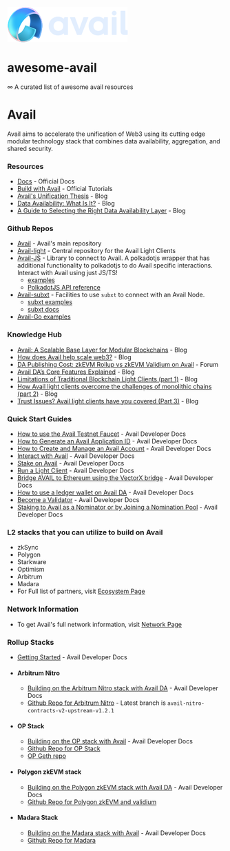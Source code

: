 ![](./avail_logo.svg)

# awesome-avail

∞ A curated list of awesome avail resources

# Avail

Avail aims to accelerate the unification of Web3 using its cutting edge modular technology stack that combines data availability, aggregation, and shared security.

### Resources

- [Docs](https://docs.availproject.org/) - Official Docs
- [Build with Avail](https://docs.availproject.org/docs/build-with-avail/overview) - Official Tutorials
- [Avail's Unification Thesis](https://docs.availproject.org/docs/build-with-avail/overview) - Blog
- [Data Availability: What Is It?](https://blog.availproject.org/data-availability-what-is-it/) - Blog
- [A Guide to Selecting the Right Data Availability Layer](https://blog.availproject.org/a-guide-to-selecting-the-right-data-availability-layer/) - Blog

### Github Repos

- [Avail](https://github.com/availproject/avail) - Avail's main repository
- [Avail-light](https://github.com/availproject/avail-light) - Central repository for the Avail Light Clients
- [Avail-JS](https://github.com/availproject/avail/tree/main/avail-js) - Library to connect to Avail. A polkadotjs wrapper that has additional functionality to polkadotjs to do Avail specific interactions. Interact with Avail using just JS/TS!
  - [examples](https://github.com/availproject/avail/tree/main/avail-js/examples)
  - [PolkadotJS API reference](https://polkadot.js.org/docs/api/start/api.rpc/)
- [Avail-subxt](https://github.com/availproject/avail/tree/main/avail-subxt) - Facilities to use `subxt` to connect with an Avail Node.
  - [subxt examples](https://github.com/availproject/avail/tree/main/e2e/src/tests)
  - [subxt docs](https://docs.substrate.io/reference/command-line-tools/subxt/)
- [Avail-Go examples](https://github.com/availproject/avail/tree/main/e2e/src/tests)

### Knowledge Hub

- [Avail: A Scalable Base Layer for Modular Blockchains](https://blog.availproject.org/avail-a-scalable-base-layer-for-modular-blockchains/) - Blog
- [How does Avail help scale web3?](https://blog.availproject.org/6-ways-avail-scales-web3-foundations-for-mass-adoption/) - Blog
- [DA Publishing Cost: zkEVM Rollup vs zkEVM Validium on Avail](https://forum.availproject.org/t/da-publishing-cost-zkevm-rollup-vs-zkevm-validium-on-avail/439/1) - Forum
- [Avail DA’s Core Features Explained](https://blog.availproject.org/avails-core-features-explained/) - Blog
- [Limitations of Traditional Blockchain Light Clients (part 1)](https://blog.availproject.org/the-evolution-of-light-clients-part-1/) - Blog
- [How Avail light clients overcome the challenges of monolithic chains (part 2)](https://blog.availproject.org/avail-light-clients/) - Blog
- [Trust Issues? Avail light clients have you covered (Part 3)](https://blog.availproject.org/light-clients-part-3/) - Blog

### Quick Start Guides

- [How to use the Avail Testnet Faucet](https://docs.availproject.org/docs/end-user-guide/faucet) - Avail Developer Docs
- [How to Generate an Avail Application ID](https://docs.availproject.org/docs/end-user-guide/app-id) - Avail Developer Docs
- [How to Create and Manage an Avail Account](https://docs.availproject.org/docs/end-user-guide/accounts) - Avail Developer Docs
- [Interact with Avail](https://docs.availproject.org/docs/build-with-avail/interacting-with-Avail) - Avail Developer Docs
- [Stake on Avail](https://docs.availproject.org/docs/stake-on-avail/overview) - Avail Developer Docs
- [Run a Light Client](https://docs.availproject.org/docs/operate-a-node/run-a-light-client/Overview) - Avail Developer Docs
- [Bridge AVAIL to Ethereum using the VectorX bridge](https://docs.availproject.org/docs/end-user-guide/vectorx) - Avail Developer Docs
- [How to use a ledger wallet on Avail DA](https://docs.availproject.org/docs/end-user-guide/ledger-avail) - Avail Developer Docs
- [Become a Validator](https://docs.availproject.org/docs/operate-a-node/become-a-validator) - Avail Developer Docs
- [Staking to Avail as a Nominator or by Joining a Nomination Pool](https://www.notion.so/avail-project/Staking-to-Avail-as-a-Nominator-or-by-Joining-a-Nomination-Pool-3008bd6eaa1343b3834481974c70ed3f) - Avail Developer Docs

### L2 stacks that you can utilize to build on Avail

- zkSync
- Polygon
- Starkware
- Optimism
- Arbitrum
- Madara
- For Full list of partners, visit [Ecosystem Page](https://www.availproject.org/ecosystem)

### Network Information

- To get Avail's full network information, visit [Network Page](https://docs.availproject.org/docs/networks)

### Rollup Stacks

- [Getting Started](https://docs.availproject.org/docs/build-with-avail/overview) - Avail Developer Docs

- #### Arbitrum Nitro
  - [Building on the Arbitrum Nitro stack with Avail DA](https://docs.availproject.org/docs/build-with-avail/Optimium/arbitrum-nitro/overview) - Avail Developer Docs
  - [Github Repo for Arbitrum Nitro](https://github.com/availproject/nitro-contracts) - Latest branch is `avail-nitro-contracts-v2-upstream-v1.2.1`
- #### OP Stack
  - [Building on the OP stack with Avail](https://docs.availproject.org/docs/build-with-avail/Optimium/op-stack/overview) - Avail Developer Docs
  - [Github Repo for OP Stack](https://github.com/availproject/optimism-Alt-DA-Avail)
  - [OP Geth repo](https://github.com/ethereum-optimism/op-geth)
- #### Polygon zkEVM stack
  - [Building on the Polygon zkEVM stack with Avail DA](https://docs.availproject.org/docs/build-with-avail/Validium/zkevm/overview) - Avail Developer Docs
  - [Github Repo for Polygon zkEVM and validium](https://github.com/availproject/validium-contracts)
- #### Madara Stack
  - [Building on the Madara stack with Avail](https://docs.availproject.org/docs/build-with-avail/Validium/madara/overview) - Avail Developer Docs
  - [Github Repo for Madara](https://github.com/madara-alliance/madara)

